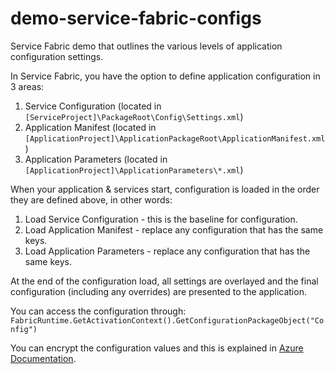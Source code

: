 # demo-service-fabric-configs
Service Fabric demo that outlines the various levels of application configuration settings.

In Service Fabric, you have the option to define application configuration in 3 areas:

1.  Service Configuration (located in `[ServiceProject]\PackageRoot\Config\Settings.xml`)
2.  Application Manifest (located in `[ApplicationProject]\ApplicationPackageRoot\ApplicationManifest.xml`)
3.  Application Parameters (located in `[ApplicationProject]\ApplicationParameters\*.xml`)

When your application & services start, configuration is loaded in the order they are defined above, in other words:

1.  Load Service Configuration - this is the baseline for configuration.
2.  Load Application Manifest - replace any configuration that has the same keys.
3.  Load Application Parameters - replace any configuration that has the same keys.

At the end of the configuration load, all settings are overlayed and the final configuration (including any overrides) are presented to the application.

You can access the configuration through:  `FabricRuntime.GetActivationContext().GetConfigurationPackageObject("Config")`

You can encrypt the configuration values and this is explained in [Azure Documentation](https://azure.microsoft.com/en-us/documentation/articles/service-fabric-application-secret-management/).
